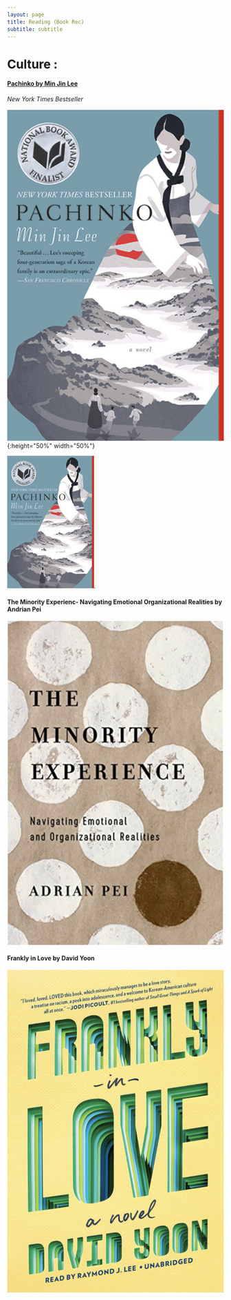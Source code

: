```yaml
---
layout: page
title: Reading (Book Rec)
subtitle: subtitle 
---
```


# Culture : 


#### [Pachinko by Min Jin Lee](https://www.minjinlee.com/book/pachinko/)
_New York Times Bestseller_

![" width="690" height="473](assets/img/pachinko.png){:height="50%" width="50%"}


<img src="assets/img/pachinko.png" width="40%">.


#### The Minority Experienc- Navigating Emotional Organizational Realities by Andrian Pei

 [![Alt text](assets/img/minority.png)](https://www.amazon.com/Minority-Experience-Navigating-Emotional-Organizational/dp/0830845488)
 
 
 
 #### Frankly in Love by David Yoon 

 [![Alt text](assets/img/frankly.png)](https://www.penguinrandomhouse.com/books/598579/frankly-in-love-by-david-yoon/)
 
 
 
 

